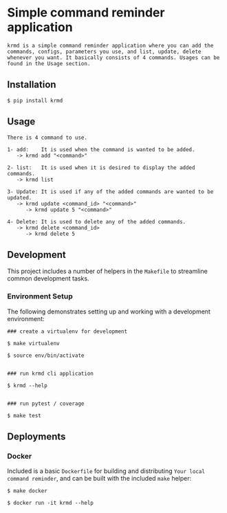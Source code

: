 # Simple command reminder application

```
krmd is a simple command reminder application where you can add the commands, configs, parameters you use, and list, update, delete whenever you want. It basically consists of 4 commands. Usages can be found in the Usage section.
```

## Installation

```
$ pip install krmd

```
## Usage

```
There is 4 command to use. 

1- add:    It is used when the command is wanted to be added.
   -> krmd add "<command>" 

2- list:   It is used when it is desired to display the added commands.
   -> krmd list

3- Update: It is used if any of the added commands are wanted to be updated.
   -> krmd update <command_id> "<command>"
      -> krmd update 5 "<command>"

4- Delete: It is used to delete any of the added commands.
   -> krmd delete <command_id>
      -> krmd delete 5
```

## Development

This project includes a number of helpers in the `Makefile` to streamline common development tasks.

### Environment Setup

The following demonstrates setting up and working with a development environment:

```
### create a virtualenv for development

$ make virtualenv

$ source env/bin/activate


### run krmd cli application

$ krmd --help


### run pytest / coverage

$ make test
```

## Deployments

### Docker

Included is a basic `Dockerfile` for building and distributing `Your local command reminder`,
and can be built with the included `make` helper:

```
$ make docker

$ docker run -it krmd --help
```
